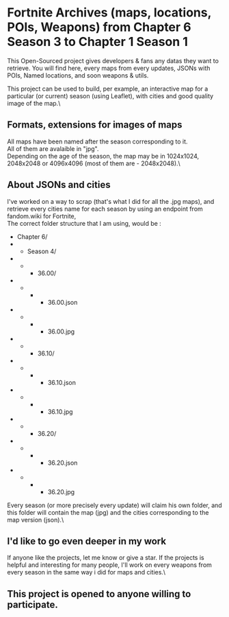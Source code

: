 # Fortnite Archives (maps, locations, POIs, Weapons) from Chapter 6 Season 3 to Chapter 1 Season 1

This Open-Sourced project gives developers & fans any datas they want to retrieve. You will find here, every maps from every updates, JSONs with POIs, Named locations, and soon weapons & utils.

This project can be used to build, per example, an interactive map for a particular (or current) season (using Leaflet), with cities and good quality image of the map.\

## Formats, extensions for images of maps

All maps have been named after the season corresponding to it.\
All of them are avalaible in "jpg".\
Depending on the age of the season, the map may be in 1024x1024, 2048x2048 or 4096x4096 (most of them are - 2048x2048).\

## About JSONs and cities

I've worked on a way to scrap (that's what I did for all the .jpg maps), and retrieve every cities name for each season by using an endpoint from fandom.wiki for Fortnite,\
The correct folder structure that I am using, would be :
- Chapter 6/
- - Season 4/
- - -  36.00/
- - - - 36.00.json
- - - - 36.00.jpg
- - -  36.10/
- - - - 36.10.json
- - - - 36.10.jpg
- - -  36.20/
- - - - 36.20.json
- - - - 36.20.jpg

Every season (or more precisely every update) will claim his own folder, and this folder will contain the map (jpg) and the cities corresponding to the map version (json).\

## I'd like to go even deeper in my work

If anyone like the projects, let me know or give a star. If the projects is helpful and interesting for many people, I'll work on every weapons from every season in the same way i did for maps and cities.\

## This project is opened to anyone willing to participate.

